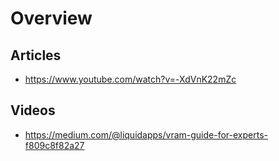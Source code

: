 Overview
========

## Articles

- https://www.youtube.com/watch?v=-XdVnK22mZc

## Videos

- https://medium.com/@liquidapps/vram-guide-for-experts-f809c8f82a27



